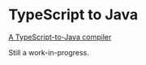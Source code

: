 # TypeScript to Java
 [A TypeScript-to-Java compiler](https://jarble.github.io/typescript-to-glsl/typescript_to_glsl.html#function%20add(a,b):number%7B%0Areturn%20a%20+%20b;%0A%7D)

Still a work-in-progress.
